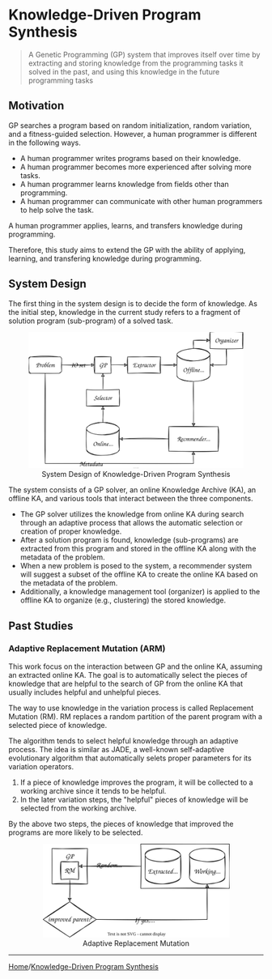 <!--
 * @Author: He,Yifan
 * @Date: 2022-02-22 05:02:25
 * @LastEditors: He,Yifan
 * @LastEditTime: 2022-03-11 16:27:31
-->

# Knowledge-Driven Program Synthesis

> A Genetic Programming (GP) system that improves itself over time by extracting and storing knowledge from the programming tasks it solved in the past, and using this knowledge in the future programming tasks

## Motivation

GP searches a program based on random initialization, random variation, and a fitness-guided selection. However, a human programmer is different in the following ways.

- A human programmer writes programs based on their knowledge.
- A human programmer becomes more experienced after solving more tasks.
- A human programmer learns knowledge from fields other than programming.
- A human programmer can communicate with other human programmers to help solve the task.

A human programmer applies, learns, and transfers knowledge during programming.

Therefore, this study aims to extend the GP with the ability of applying, learning, and transfering knowledge during programming.

## System Design

The first thing in the system design is to decide the form of knowledge. As the initial step, knowledge in the current study refers to a fragment of solution program (sub-program) of a solved task.

<figure align="center">
<img src="images/system-design.svg" alt="system design" width="480" />
<figcaption>System Design of Knowledge-Driven Program Synthesis</figcaption>
</figure>

The system consists of a GP solver, an online Knowledge Archive (KA), an offline KA, and various tools that interact between the three components.

- The GP solver utilizes the knowledge from online KA during search through an adaptive process that allows the automatic selection or creation of proper knowledge.
- After a solution program is found, knowledge (sub-programs) are extracted from this program and stored in the offline KA along with the metadata of the problem.
- When a new problem is posed to the system, a recommender system will suggest a subset of the offline KA to create the online KA based on the metadata of the problem.
- Additionally, a knowledge management tool (organizer) is applied to the offline KA to organize (e.g., clustering) the stored knowledge.

## Past Studies

### Adaptive Replacement Mutation (ARM)

This work focus on the interaction between GP and the online KA, assuming an extracted online KA. The goal is to automatically select the pieces of knowledge that are helpful to the search of GP from the online KA that usually includes helpful and unhelpful pieces.

The way to use knowledge in the variation process is called Replacement Mutation (RM). RM replaces a random partition of the parent program with a selected piece of knowledge.

The algorithm tends to select helpful knowledge through an adaptive process. The idea is similar as JADE, a well-known self-adaptive evolutionary algorithm that automatically selets proper parameters for its variation operators.

1. If a piece of knowledge improves the program, it will be collected to a working archive since it tends to be helpful.
2. In the later variation steps, the "helpful" pieces of knowledge will be selected from the working archive.

By the above two steps, the pieces of knowledge that improved the programs are more likely to be selected.

<figure align="center">
<img src="images/arm.svg" alt="adaptive replacement mutation" width="369" />
<figcaption>Adaptive Replacement Mutation</figcaption>
</figure>

---

[Home](/)/[Knowledge-Driven Program Synthesis](/kdps/)
